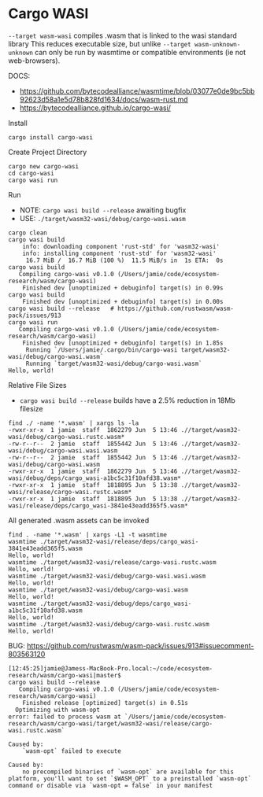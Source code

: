 # Cargo WASI

`--target wasm-wasi` compiles .wasm that is linked to the wasi standard library
This reduces executable size, but unlike `--target wasm-unknown-unknown` 
can only be run by wasmtime or compatible environments (ie not web-browsers).


DOCS:
- https://github.com/bytecodealliance/wasmtime/blob/03077e0de9bc5bb92623d58a1e5d78b828fd1634/docs/wasm-rust.md
- https://bytecodealliance.github.io/cargo-wasi/

Install
```
cargo install cargo-wasi
```

Create Project Directory
```
cargo new cargo-wasi
cd cargo-wasi
cargo wasi run
```

Run
- NOTE: `cargo wasi build --release` awaiting bugfix
- USE:  `./target/wasm32-wasi/debug/cargo-wasi.wasm`
```
cargo clean
cargo wasi build
    info: downloading component 'rust-std' for 'wasm32-wasi'
    info: installing component 'rust-std' for 'wasm32-wasi'
     16.7 MiB /  16.7 MiB (100 %)  11.5 MiB/s in  1s ETA:  0s
cargo wasi build
   Compiling cargo-wasi v0.1.0 (/Users/jamie/code/ecosystem-research/wasm/cargo-wasi)
    Finished dev [unoptimized + debuginfo] target(s) in 0.99s
cargo wasi build
    Finished dev [unoptimized + debuginfo] target(s) in 0.00s
cargo wasi build --release   # https://github.com/rustwasm/wasm-pack/issues/913
cargo wasi run
   Compiling cargo-wasi v0.1.0 (/Users/jamie/code/ecosystem-research/wasm/cargo-wasi)
    Finished dev [unoptimized + debuginfo] target(s) in 1.85s
     Running `/Users/jamie/.cargo/bin/cargo-wasi target/wasm32-wasi/debug/cargo-wasi.wasm`
     Running `target/wasm32-wasi/debug/cargo-wasi.wasm`
Hello, world!
```

Relative File Sizes
- `cargo wasi build --release` builds have a 2.5% reduction in 18Mb filesize 
```
find ./ -name '*.wasm' | xargs ls -la
-rwxr-xr-x  1 jamie  staff  1862279 Jun  5 13:46 .//target/wasm32-wasi/debug/cargo-wasi.rustc.wasm*
-rw-r--r--  2 jamie  staff  1855442 Jun  5 13:46 .//target/wasm32-wasi/debug/cargo-wasi.wasi.wasm
-rw-r--r--  2 jamie  staff  1855442 Jun  5 13:46 .//target/wasm32-wasi/debug/cargo-wasi.wasm
-rwxr-xr-x  1 jamie  staff  1862279 Jun  5 13:46 .//target/wasm32-wasi/debug/deps/cargo_wasi-a1bc5c31f10afd38.wasm*
-rwxr-xr-x  1 jamie  staff  1818895 Jun  5 13:38 .//target/wasm32-wasi/release/cargo-wasi.rustc.wasm*
-rwxr-xr-x  1 jamie  staff  1818895 Jun  5 13:38 .//target/wasm32-wasi/release/deps/cargo_wasi-3841e43eadd365f5.wasm*
```

All generated .wasm assets can be invoked
```
find . -name '*.wasm' | xargs -L1 -t wasmtime 
wasmtime ./target/wasm32-wasi/release/deps/cargo_wasi-3841e43eadd365f5.wasm
Hello, world!
wasmtime ./target/wasm32-wasi/release/cargo-wasi.rustc.wasm
Hello, world!
wasmtime ./target/wasm32-wasi/debug/cargo-wasi.wasi.wasm
Hello, world!
wasmtime ./target/wasm32-wasi/debug/cargo-wasi.wasm
Hello, world!
wasmtime ./target/wasm32-wasi/debug/deps/cargo_wasi-a1bc5c31f10afd38.wasm
Hello, world!
wasmtime ./target/wasm32-wasi/debug/cargo-wasi.rustc.wasm
Hello, world!
```



BUG: https://github.com/rustwasm/wasm-pack/issues/913#issuecomment-803563120
```
[12:45:25]jamie@Jamess-MacBook-Pro.local:~/code/ecosystem-research/wasm/cargo-wasi|master$ 
cargo wasi build --release
   Compiling cargo-wasi v0.1.0 (/Users/jamie/code/ecosystem-research/wasm/cargo-wasi)
    Finished release [optimized] target(s) in 0.51s
  Optimizing with wasm-opt
error: failed to process wasm at `/Users/jamie/code/ecosystem-research/wasm/cargo-wasi/target/wasm32-wasi/release/cargo-wasi.rustc.wasm`

Caused by:
    `wasm-opt` failed to execute

Caused by:
    no precompiled binaries of `wasm-opt` are available for this platform, you'll want to set `$WASM_OPT` to a preinstalled `wasm-opt` command or disable via `wasm-opt = false` in your manifest
```
